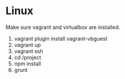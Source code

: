 Linux
===
Make sure vagrant and virtualbox are installed.

  1. vagrant plugin install vagrant-vbguest
  1. vagrant up
  1. vagrant ssh
  1. cd /project
  1. npm install
  1. grunt
